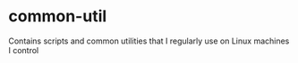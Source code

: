 # common-util
Contains scripts and common utilities that I regularly use on Linux machines I control

